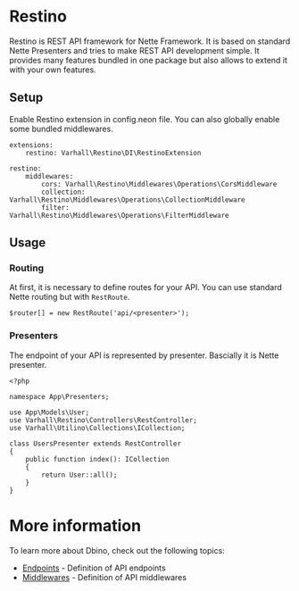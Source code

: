 # Restino

Restino is REST API framework for Nette Framework. It is based on standard Nette Presenters and tries
to make REST API development simple. It provides many features bundled in one package but also allows
to extend it with your own features.

## Setup

Enable Restino extension in config.neon file. You can also globally enable some bundled middlewares.

    extensions:
        restino: Varhall\Restino\DI\RestinoExtension

    restino:
        middlewares:
            cors: Varhall\Restino\Middlewares\Operations\CorsMiddleware
            collection: Varhall\Restino\Middlewares\Operations\CollectionMiddleware
            filter: Varhall\Restino\Middlewares\Operations\FilterMiddleware

## Usage

### Routing

At first, it is necessary to define routes for your API. You can use standard Nette routing but with `RestRoute`.

    $router[] = new RestRoute('api/<presenter>');

### Presenters

The endpoint of your API is represented by presenter. Bascially it is Nette presenter.

    <?php

    namespace App\Presenters;

    use App\Models\User;
    use Varhall\Restino\Controllers\RestController;
    use Varhall\Utilino\Collections\ICollection;

    class UsersPresenter extends RestController
    {
        public function index(): ICollection
        {
            return User::all();
        }
    }


# More information

To learn more about Dbino, check out the following topics:

- [Endpoints](endpoints.md) - Definition of API endpoints
- [Middlewares](middlewares.md) - Definition of API middlewares

